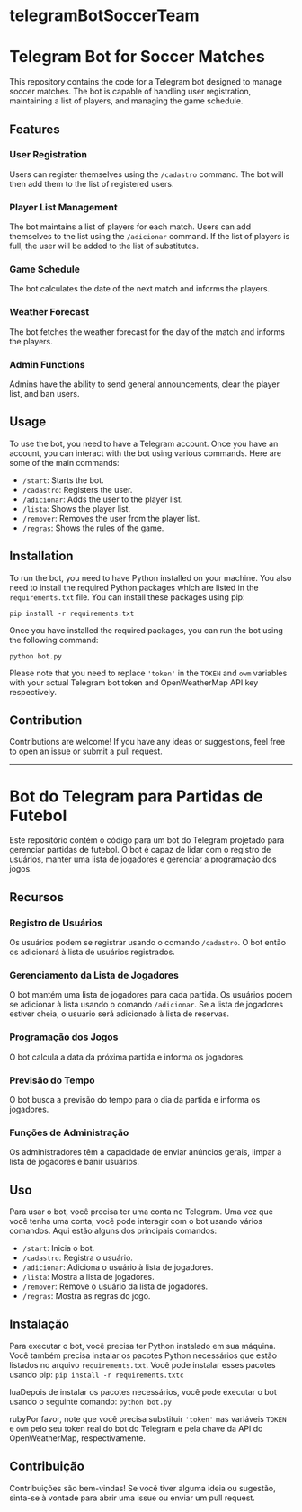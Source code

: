 # telegramBotSoccerTeam

# Telegram Bot for Soccer Matches

This repository contains the code for a Telegram bot designed to manage soccer matches. The bot is capable of handling user registration, maintaining a list of players, and managing the game schedule.

## Features

### User Registration
Users can register themselves using the `/cadastro` command. The bot will then add them to the list of registered users.

### Player List Management
The bot maintains a list of players for each match. Users can add themselves to the list using the `/adicionar` command. If the list of players is full, the user will be added to the list of substitutes.

### Game Schedule
The bot calculates the date of the next match and informs the players.

### Weather Forecast
The bot fetches the weather forecast for the day of the match and informs the players.

### Admin Functions
Admins have the ability to send general announcements, clear the player list, and ban users.

## Usage

To use the bot, you need to have a Telegram account. Once you have an account, you can interact with the bot using various commands. Here are some of the main commands:

- `/start`: Starts the bot.
- `/cadastro`: Registers the user.
- `/adicionar`: Adds the user to the player list.
- `/lista`: Shows the player list.
- `/remover`: Removes the user from the player list.
- `/regras`: Shows the rules of the game.

## Installation

To run the bot, you need to have Python installed on your machine. You also need to install the required Python packages which are listed in the `requirements.txt` file. You can install these packages using pip:

`pip install -r requirements.txt`

Once you have installed the required packages, you can run the bot using the following command:

`python bot.py`

Please note that you need to replace `'token'` in the `TOKEN` and `owm` variables with your actual Telegram bot token and OpenWeatherMap API key respectively.

## Contribution

Contributions are welcome! If you have any ideas or suggestions, feel free to open an issue or submit a pull request.

________________________________________________________________________________________________________________________________________________________________________________

# Bot do Telegram para Partidas de Futebol

Este repositório contém o código para um bot do Telegram projetado para gerenciar partidas de futebol. O bot é capaz de lidar com o registro de usuários, manter uma lista de jogadores e gerenciar a programação dos jogos.

## Recursos

### Registro de Usuários
Os usuários podem se registrar usando o comando `/cadastro`. O bot então os adicionará à lista de usuários registrados.

### Gerenciamento da Lista de Jogadores
O bot mantém uma lista de jogadores para cada partida. Os usuários podem se adicionar à lista usando o comando `/adicionar`. Se a lista de jogadores estiver cheia, o usuário será adicionado à lista de reservas.

### Programação dos Jogos
O bot calcula a data da próxima partida e informa os jogadores.

### Previsão do Tempo
O bot busca a previsão do tempo para o dia da partida e informa os jogadores.

### Funções de Administração
Os administradores têm a capacidade de enviar anúncios gerais, limpar a lista de jogadores e banir usuários.

## Uso

Para usar o bot, você precisa ter uma conta no Telegram. Uma vez que você tenha uma conta, você pode interagir com o bot usando vários comandos. Aqui estão alguns dos principais comandos:

- `/start`: Inicia o bot.
- `/cadastro`: Registra o usuário.
- `/adicionar`: Adiciona o usuário à lista de jogadores.
- `/lista`: Mostra a lista de jogadores.
- `/remover`: Remove o usuário da lista de jogadores.
- `/regras`: Mostra as regras do jogo.

## Instalação

Para executar o bot, você precisa ter Python instalado em sua máquina. Você também precisa instalar os pacotes Python necessários que estão listados no arquivo `requirements.txt`. Você pode instalar esses pacotes usando pip:
`pip install -r requirements.txtc`

luaDepois de instalar os pacotes necessários, você pode executar o bot usando o seguinte comando:
`python bot.py`

rubyPor favor, note que você precisa substituir `'token'` nas variáveis `TOKEN` e `owm` pelo seu token real do bot do Telegram e pela chave da API do OpenWeatherMap, respectivamente.

## Contribuição

Contribuições são bem-vindas! Se você tiver alguma ideia ou sugestão, sinta-se à vontade para abrir uma issue ou enviar um pull request.







